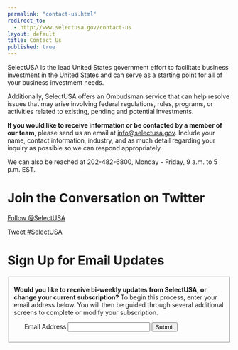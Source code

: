 ```yaml
---
permalink: "contact-us.html"
redirect_to:
  - http://www.selectusa.gov/contact-us
layout: default
title: Contact Us
published: true
--- 
```



<!--<span class="alignright">OMB Control No. 0625-0143<br>Expiration date: 05/31/2015</span>
<br><br><br><br>-->
SelectUSA is the lead United States government effort to facilitate business investment in the United States and can serve as a starting point for all of your business investment needs.&nbsp;

Additionally, SelectUSA offers an Ombudsman service that can help resolve issues that may arise involving federal regulations, rules, programs, or activities related to existing, pending and potential investments.

**If you would like to receive information or be contacted by a member of our team**, please send us an email at  [info@selectusa.gov](mailto:info@selectusa.gov). Include your name, contact information, industry, and as much detail regarding your inquiry as possible so we can respond appropriately. 

We can also be reached at 202-482-6800, Monday - Friday, 9 a.m. to 5 p.m. EST.

# Join the Conversation on Twitter

<a href="https://twitter.com/SelectUSA" class="twitter-follow-button" data-show-count="false" data-size="large" data-dnt="true">Follow @SelectUSA</a>
<script>!function(d,s,id){var js,fjs=d.getElementsByTagName(s)[0],p=/^http:/.test(d.location)?'http':'https';if(!d.getElementById(id)){js=d.createElement(s);js.id=id;js.src=p+'://platform.twitter.com/widgets.js';fjs.parentNode.insertBefore(js,fjs);}}(document, 'script', 'twitter-wjs');</script>

<a href="https://twitter.com/intent/tweet?button_hashtag=SelectUSA" class="twitter-hashtag-button" data-size="large" data-related="SelectUSA" data-dnt="true">Tweet #SelectUSA</a>
<script>!function(d,s,id){var js,fjs=d.getElementsByTagName(s)[0],p=/^http:/.test(d.location)?'http':'https';if(!d.getElementById(id)){js=d.createElement(s);js.id=id;js.src=p+'://platform.twitter.com/widgets.js';fjs.parentNode.insertBefore(js,fjs);}}(document, 'script', 'twitter-wjs');</script>

# Sign Up for Email Updates

<form accept-charset="UTF-8" action="https://public.govdelivery.com/accounts/USITATRADE/subscribers/qualify" method="post"><input name="utf8" type="hidden" value="✓" /><input name="authenticity_token" type="hidden" value="XfpJ7XUO14X47poLC7Pxh+rmQeTCzazxMIg8+zgs6Sw=" />
<input id="topic_id" name="topic_id" type="hidden" value="USITATRADE_22" />
<fieldset class="emailblast">
<div>
<p><B>Would you like to receive bi-weekly updates from SelectUSA, or change your current subscription?</b> To begin this process, enter your email address below. You will then be guided through several additional screens to complete or modify your subscription.</p>
</div>
<ol class='form'>
<li class='email_fields' style='display: block'>
<label for="email">Email Address</label>
<input class="long" id="email" name="email" type="text" />  <input class="form_button" name="commit" type="submit" value="Submit" />

</li>
</ol>
</fieldset>
</form>

<!--<script type="text/javascript" src="https://formscentral.acrobat.com/Clients/Current/FormsCentral/htmlClient/scripts/adobe.form.embed.min.js"></script>
<script type="text/javascript">;ADOBEFORMS.EmbedForm({formId:"eLM3ExlHydecxMCIAzOLUA"});</script>-->
